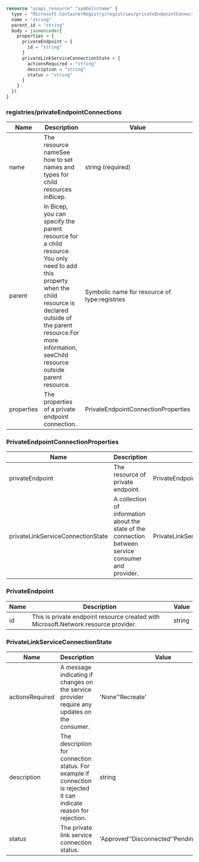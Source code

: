 ```terraform
resource "azapi_resource" "symbolicname" {
  type = "Microsoft.ContainerRegistry/registries/privateEndpointConnections@2023-01-01-preview"
  name = "string"
  parent_id = "string"
  body = jsonencode({
    properties = {
      privateEndpoint = {
        id = "string"
      }
      privateLinkServiceConnectionState = {
        actionsRequired = "string"
        description = "string"
        status = "string"
      }
    }
  })
}

```

### registries/privateEndpointConnections

| Name | Description | Value |
|-|-|-|
| name | The resource nameSee how to set names and types for child resources inBicep. | string (required) |
| parent | In Bicep, you can specify the parent resource for a child resource. You only need to add this property when the child resource is declared outside of the parent resource.For more information, seeChild resource outside parent resource. | Symbolic name for resource of type:registries |
| properties | The properties of a private endpoint connection. | PrivateEndpointConnectionProperties |


### PrivateEndpointConnectionProperties

| Name | Description | Value |
|-|-|-|
| privateEndpoint | The resource of private endpoint. | PrivateEndpoint |
| privateLinkServiceConnectionState | A collection of information about the state of the connection between service consumer and provider. | PrivateLinkServiceConnectionState |


### PrivateEndpoint

| Name | Description | Value |
|-|-|-|
| id | This is private endpoint resource created with Microsoft.Network resource provider. | string |


### PrivateLinkServiceConnectionState

| Name | Description | Value |
|-|-|-|
| actionsRequired | A message indicating if changes on the service provider require any updates on the consumer. | 'None''Recreate' |
| description | The description for connection status. For example if connection is rejected it can indicate reason for rejection. | string |
| status | The private link service connection status. | 'Approved''Disconnected''Pending''Rejected' |


